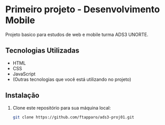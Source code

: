 # Primeiro projeto - Desenvolvimento Mobile

Projeto basico para estudos de web e mobile turma ADS3 UNORTE.

## Tecnologias Utilizadas

- HTML
- CSS
- JavaScript
- (Outras tecnologias que você está utilizando no projeto)

## Instalação

1. Clone este repositório para sua máquina local:

   ```bash
   git clone https://github.com/ftapparo/ads3-proj01.git
